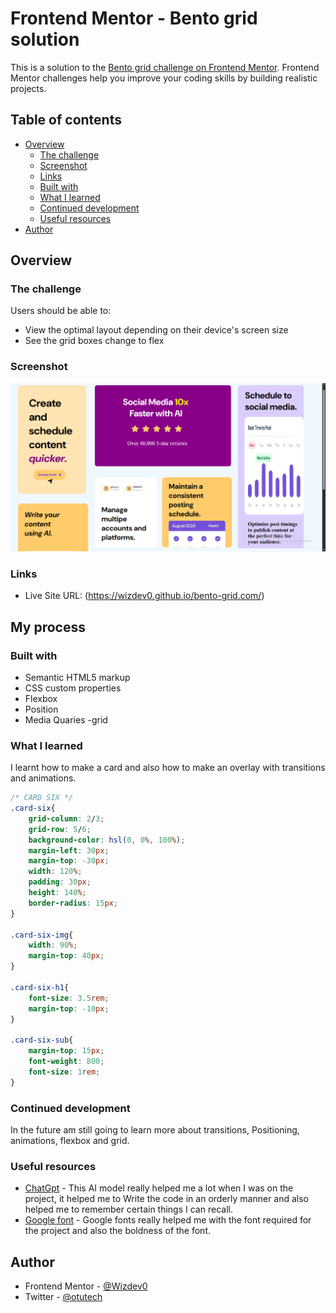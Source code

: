# Frontend Mentor - Bento grid solution

This is a solution to the [Bento grid challenge on Frontend Mentor](https://www.frontendmentor.io/challenges/bento-grid-RMydElrlOj). Frontend Mentor challenges help you improve your coding skills by building realistic projects. 

## Table of contents

- [Overview](#overview)
  - [The challenge](#the-challenge)
  - [Screenshot](#screenshot)
  - [Links](#links)
  - [Built with](#built-with)
  - [What I learned](#what-i-learned)
  - [Continued development](#continued-development)
  - [Useful resources](#useful-resources)
- [Author](#author)


## Overview

### The challenge

Users should be able to:

- View the optimal layout depending on their device's screen size
- See the grid boxes change to flex

### Screenshot

![Project Screenshot](/assets/images/Screenshot%202.png)


### Links

- Live Site URL: (https://wizdev0.github.io/bento-grid.com/)

## My process

### Built with

- Semantic HTML5 markup
- CSS custom properties
- Flexbox
- Position
- Media Quaries
-grid

### What I learned

I learnt how to make a card and also how to make an overlay with transitions and animations.

```css
/* CARD SIX */
.card-six{
    grid-column: 2/3;
    grid-row: 5/6;    
    background-color: hsl(0, 0%, 100%);
    margin-left: 30px;
    margin-top: -30px;
    width: 120%;
    padding: 30px;
    height: 140%;
    border-radius: 15px;
}

.card-six-img{
    width: 90%;
    margin-top: 40px;
}

.card-six-h1{
    font-size: 3.5rem;
    margin-top: -10px;
}

.card-six-sub{
    margin-top: 15px;
    font-weight: 800;
    font-size: 1rem;
}
```


### Continued development
In the future am still going to learn more about transitions, Positioning, animations, flexbox and grid.

### Useful resources

- [ChatGpt](https://chat.openai.com) - This AI model really helped me a lot when I was on the project, it helped me to Write the code in an orderly manner and also helped me to remember certain things I can recall.
- [Google font](https://fonts.google.com) - Google fonts really helped me with the font required for the project and also the boldness of the font.


## Author

- Frontend Mentor - [@Wizdev0](https://www.frontendmentor.io/profile/Wizdev0)
- Twitter - [@otutech](https://www.twitter.com/otutech)
